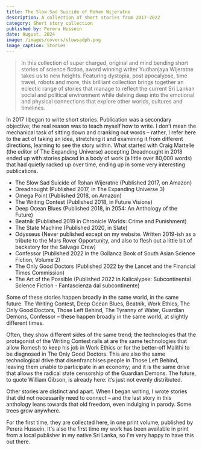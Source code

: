 ```yaml
---
title: The Slow Sad Suicide of Rohan Wijeratne
description: A collection of short stories from 2017-2022
category: Short story collection
published by: Perera Hussein
date: August, 2024
image: /images/covers/slowsadph.png
image_caption: Stories
---
```


> In this collection of super charged, original and mind bending short stories of science fiction, award winning writer Yudhanjaya Wijeratne takes us to new heights. Featuring dystopia, post apocalypse, time travel, robots and more, this brilliant collection brings together an eclectic range of stories that manage to reflect the current Sri Lankan social and political environment while delving deep into the emotional and physical connections that explore other worlds, cultures and timelines.

In 2017 I began to write short stories. Publication was a secondary objective; the real reason was to teach myself how to write. I don’t mean the mechanical task of sitting down and cranking out words – rather, I refer here to the act of taking an idea, stretching it and examining it from different directions, learning to see the story within. What started with Craig Martelle (the editor of The Expanding Universe) accepting Dreadnought in 2018 ended up with stories placed in a body of work (a little over 80,000 words) that had quietly racked up over time, ending up in some very interesting publications. 

 - The Slow Sad Suicide of Rohan Wijeratne (Published 2017, on Amazon) 
 - Dreadnought (Published 2017, in The Expanding Universe 3)
 - Omega Point (Published 2018, on Amazon)
 - The Writing Contest (Published 2018, in Future Visions)
 - Deep Ocean Blues (Published 2018, in 2054: An Anthology of the Future)
 - Beatnik (Published 2019 in Chronicle Worlds: Crime and Punishment)
 - The State Machine (Published 2020, in Slate) 
 - Odysseus (Never published except on my website. Written 2019-ish as a tribute to the Mars Rover Opportunity, and also to flesh out a little bit of backstory for the Salvage Crew) 
 - Confessor (Published 2022 in the Gollancz Book of South Asian Science Fiction, Volume 2)
 - The Only Good Doctors (Published 2022 by the Lancet and the Financial Times Commission)
 - The Art of the Possible (Published 2022 in Kalicalypse: Subcontinental Science Fiction - Fantascienza dal subcontinente)

Some of these stories happen broadly in the same world, in the same future. The Writing Contest, Deep Ocean Blues, Beatnik, Work Ethics, The Only Good Doctors, Those Left Behind, The Tyranny of Water, Guardian Demons, Confessor – these happen broadly in the same world, at slightly different times.  

Often, they show different sides of the same trend; the technologies that the protagonist of the Writing Contest rails at are the same technologies that allow Romesh to keep his job in Work Ethics or for the better-off Malithi to be diagnosed in The Only Good Doctors. This are also the same technological drive that disenfranchises people in Those Left Behind, leaving them unable to participate in an economy; and it is the same drive that allows the radical state censorship of the Guardian Demons. The future, to quote William Gibson, is already here: it’s just not evenly distributed.

Other stories are distinct and apart. When I began writing, I wrote stories that did not necessarily need to connect – and the last story in this anthology leans towards that old freedom, even indulging in parody. Some trees grow anywhere. 

For the first time, they are collected here, in one print volume, published by Perera Hussein. It's also the first time my work has been available in print from a local publisher in my native Sri Lanka, so I'm very happy to have this out there.

